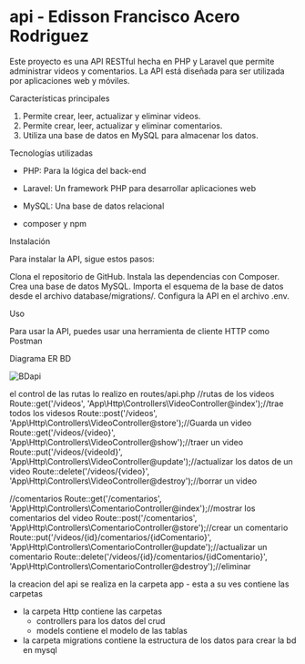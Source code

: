 # api - Edisson Francisco Acero Rodriguez

Este proyecto es una API RESTful hecha en PHP y Laravel que permite administrar videos y comentarios. 
La API está diseñada para ser utilizada por aplicaciones web y móviles.

Características principales

1. Permite crear, leer, actualizar y eliminar videos.
2. Permite crear, leer, actualizar y eliminar comentarios.
3. Utiliza una base de datos en MySQL para almacenar los datos.

   
Tecnologías utilizadas

* PHP: Para la lógica del back-end

* Laravel: Un framework PHP para desarrollar aplicaciones web

* MySQL: Una base de datos relacional

* composer y npm

Instalación

Para instalar la API, sigue estos pasos:

Clona el repositorio de GitHub.
Instala las dependencias con Composer.
Crea una base de datos MySQL.
Importa el esquema de la base de datos desde el archivo database/migrations/.
Configura la API en el archivo .env.


Uso

Para usar la API, puedes usar una herramienta de cliente HTTP como Postman


Diagrama ER BD

![BDapi](https://github.com/EdissonFrancisco/api/assets/109987805/4d7d1488-f5b1-48a5-b8ee-aa87e88bf2a7)


el control de las rutas lo realizo en routes/api.php
  //rutas de los videos
  Route::get('/videos', 'App\Http\Controllers\VideoController@index');//trae todos los videsos
  Route::post('/videos', 'App\Http\Controllers\VideoController@store');//Guarda un video
  Route::get('/videos/{video}', 'App\Http\Controllers\VideoController@show');//traer un video
  Route::put('/videos/{videoId}', 'App\Http\Controllers\VideoController@update');//actualizar los datos de un video
  Route::delete('/videos/{video}', 'App\Http\Controllers\VideoController@destroy');//borrar un video


  //comentarios
  Route::get('/comentarios', 'App\Http\Controllers\ComentarioController@index');//mostrar los comentarios del video
  Route::post('/comentarios', 'App\Http\Controllers\ComentarioController@store');//crear un comentario
  Route::put('/videos/{id}/comentarios/{idComentario}', 'App\Http\Controllers\ComentarioController@update');//actualizar un comentario
  Route::delete('/videos/{id}/comentarios/{idComentario}', 'App\Http\Controllers\ComentarioController@destroy');//eliminar


la creacion del api se realiza en la carpeta app - esta a su ves contiene las carpetas 
 * la carpeta Http contiene las carpetas 
    * controllers para los datos del crud
    * models contiene el modelo de las tablas 
 * la carpeta migrations contiene la estructura de los datos para crear la bd en mysql



